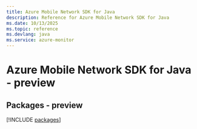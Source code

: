 ```yaml
---
title: Azure Mobile Network SDK for Java
description: Reference for Azure Mobile Network SDK for Java
ms.date: 10/13/2025
ms.topic: reference
ms.devlang: java
ms.service: azure-monitor
---
```

# Azure Mobile Network SDK for Java - preview
## Packages - preview
[!INCLUDE [packages](mobile-network-index.md)]
